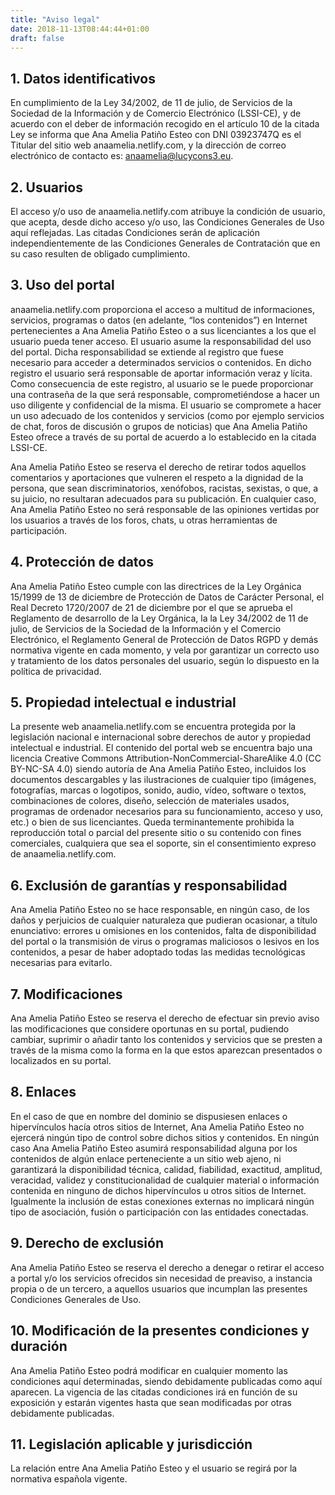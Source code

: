 ```yaml
---
title: "Aviso legal"
date: 2018-11-13T08:44:44+01:00
draft: false
---
```


## 1. Datos identificativos

En cumplimiento de la Ley 34/2002, de 11 de julio, de Servicios de la Sociedad de la Información y de Comercio Electrónico (LSSI-CE), y de acuerdo con el deber de información recogido en el artículo 10 de la citada Ley se informa que Ana Amelia Patiño Esteo con DNI 03923747Q es el Titular del sitio web anaamelia.netlify.com, y la dirección de correo electrónico de contacto es: anaamelia@lucycons3.eu.

## 2. Usuarios

El acceso y/o uso de anaamelia.netlify.com atribuye la condición de usuario, que acepta, desde dicho acceso y/o uso, las Condiciones Generales de Uso aquí reflejadas. Las citadas Condiciones serán de aplicación independientemente de las Condiciones Generales de Contratación que en su caso resulten de obligado cumplimiento.

## 3. Uso del portal

anaamelia.netlify.com proporciona el acceso a multitud de informaciones, servicios, programas o datos (en adelante, “los contenidos”) en Internet pertenecientes a Ana Amelia Patiño Esteo o a sus licenciantes a los que el usuario pueda tener acceso. El usuario asume la responsabilidad del uso del portal. Dicha responsabilidad se extiende al registro que fuese necesario para acceder a determinados servicios o contenidos. En dicho registro el usuario será responsable de aportar información veraz y lícita. Como consecuencia de este registro, al usuario se le puede proporcionar una contraseña de la que será responsable, comprometiéndose a hacer un uso diligente y confidencial de la misma. El usuario se compromete a hacer un uso adecuado de los contenidos y servicios (como por ejemplo servicios de chat, foros de discusión o grupos de noticias) que Ana Amelia Patiño Esteo ofrece a través de su portal de acuerdo a lo establecido en la citada LSSI-CE.

Ana Amelia Patiño Esteo se reserva el derecho de retirar todos aquellos comentarios y aportaciones que vulneren el respeto a la dignidad de la persona, que sean discriminatorios, xenófobos, racistas, sexistas, o que, a su juicio, no resultaran adecuados para su publicación. En cualquier caso, Ana Amelia Patiño Esteo no será responsable de las opiniones vertidas por los usuarios a través de los foros, chats, u otras herramientas de participación.

## 4. Protección de datos

Ana Amelia Patiño Esteo cumple con las directrices de la Ley Orgánica 15/1999 de 13 de diciembre de Protección de Datos de Carácter Personal, el Real Decreto 1720/2007 de 21 de diciembre por el que se aprueba el Reglamento de desarrollo de la Ley Orgánica, la la Ley 34/2002 de 11 de julio, de Servicios de la Sociedad de la Información y el Comercio Electrónico, el Reglamento General de Protección de Datos RGPD y demás normativa vigente en cada momento, y vela por garantizar un correcto uso y tratamiento de los datos personales del usuario, según lo dispuesto en la política de privacidad.

## 5. Propiedad intelectual e industrial

La presente web anaamelia.netlify.com se encuentra protegida por la legislación nacional e internacional sobre derechos de autor y propiedad intelectual e industrial. El contenido del portal web se encuentra bajo una licencia Creative Commons Attribution-NonCommercial-ShareAlike 4.0 (CC BY-NC-SA 4.0) siendo autoría de Ana Amelia Patiño Esteo, incluidos los documentos descargables y las ilustraciones de cualquier tipo (imágenes, fotografías, marcas o logotipos, sonido, audio, vídeo, software o textos, combinaciones de colores, diseño, selección de materiales usados, programas de ordenador necesarios para su funcionamiento, acceso y uso, etc.) o bien de sus licenciantes. Queda terminantemente prohibida la reproducción total o parcial del presente sitio o su contenido con fines comerciales, cualquiera que sea el soporte, sin el consentimiento expreso de anaamelia.netlify.com.

## 6. Exclusión de garantías y responsabilidad

Ana Amelia Patiño Esteo no se hace responsable, en ningún caso, de los daños y perjuicios de cualquier naturaleza que pudieran ocasionar, a título enunciativo: errores u omisiones en los contenidos, falta de disponibilidad del portal o la transmisión de virus o programas maliciosos o lesivos en los contenidos, a pesar de haber adoptado todas las medidas tecnológicas necesarias para evitarlo.

## 7. Modificaciones

Ana Amelia Patiño Esteo se reserva el derecho de efectuar sin previo aviso las modificaciones que considere oportunas en su portal, pudiendo cambiar, suprimir o añadir tanto los contenidos y servicios que se presten a través de la misma como la forma en la que estos aparezcan presentados o localizados en su portal.

## 8. Enlaces

En el caso de que en nombre del dominio se dispusiesen enlaces o hipervínculos hacía otros sitios de Internet, Ana Amelia Patiño Esteo no ejercerá ningún tipo de control sobre dichos sitios y contenidos. En ningún caso Ana Amelia Patiño Esteo asumirá responsabilidad alguna por los contenidos de algún enlace perteneciente a un sitio web ajeno, ni garantizará la disponibilidad técnica, calidad, fiabilidad, exactitud, amplitud, veracidad, validez y constitucionalidad de cualquier material o información contenida en ninguno de dichos hipervínculos u otros sitios de Internet. Igualmente la inclusión de estas conexiones externas no implicará ningún tipo de asociación, fusión o participación con las entidades conectadas.

## 9. Derecho de exclusión

Ana Amelia Patiño Esteo se reserva el derecho a denegar o retirar el acceso a portal y/o los servicios ofrecidos sin necesidad de preaviso, a instancia propia o de un tercero, a aquellos usuarios que incumplan las presentes Condiciones Generales de Uso.

## 10. Modificación de la presentes condiciones y duración

Ana Amelia Patiño Esteo podrá modificar en cualquier momento las condiciones aquí determinadas, siendo debidamente publicadas como aquí aparecen. La vigencia de las citadas condiciones irá en función de su exposición y estarán vigentes hasta que sean modificadas por otras debidamente publicadas.

## 11. Legislación aplicable y jurisdicción

La relación entre Ana Amelia Patiño Esteo y el usuario se regirá por la normativa española vigente.
